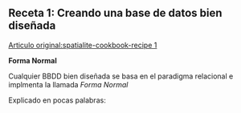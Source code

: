 ##  Receta 1: Creando una base de datos bien diseñada

[Articulo original:spatialite-cookbook-recipe 1 ](https://www.gaia-gis.it/spatialite-3.0.0-BETA/spatialite-cookbook/html/create-db.html)

**Forma Normal**

Cualquier BBDD bien diseñada se basa en el paradigma relacional e implmenta la llamada *Forma Normal*

Explicado en pocas palabras:

